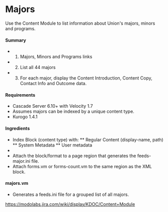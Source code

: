 # Majors #

Use the Content Module to list information about Union's majors, minors and programs.

#### Summary ####
* 1. Majors, Minors and Programs links
* 2. List all 44 majors
* 3. For each major, display the Content Introduction, Content Copy, Contact Info and Outcome data.

#### Requirements ####
* Cascade Server 6.10+ with Velocity 1.7
* Assumes majors can be indexed by a unique content type.
* Kurogo 1.4.1

#### Ingredients ####
* Index Block (content type) with:
** Regular Content (display-name, path)
** System Metadata
** User metadata
* 
* Attach the block/format to a page region that generates the feeds-major.ini file.
* Attach forms.vm or forms-count.vm to the same region as the XML block.

#### majors.vm ####
	
* Generates a feeds.ini file for a grouped list of all majors.

https://modolabs.jira.com/wiki/display/KDOC/Content+Module